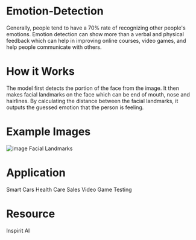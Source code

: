 # Emotion-Detection
Generally, people tend to have a 70% rate of recognizing other people's emotions. 
Emotion detection can show more than a verbal and physical feedback which can help in improving online courses, video games, and help people communicate with others.

# How it Works
The model first detects the portion of the face from the image. It then makes facial landmarks on the face which can be end of mouth, nose and hairlines. By calculating the distance between the facial landmarks, it outputs the guessed emotion that the person is feeling. 

# Example Images
![image](https://user-images.githubusercontent.com/58636195/136870576-c6301003-f7e9-47db-82a2-9e4eae7daa02.png)
Facial Landmarks

# Application
Smart Cars
Health Care
Sales
Video Game Testing

# Resource
Inspirit AI
